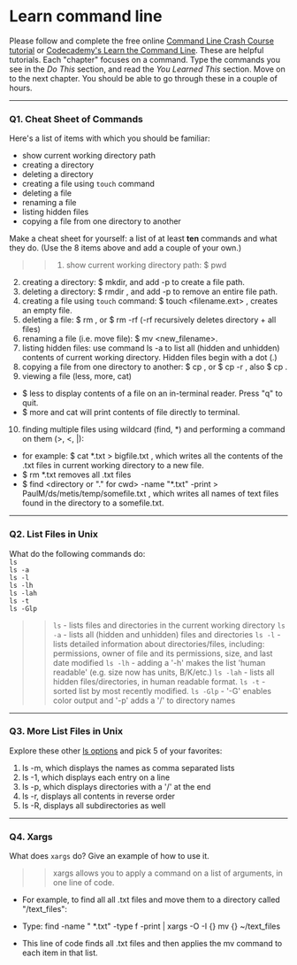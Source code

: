 # Learn command line

Please follow and complete the free online [Command Line Crash Course
tutorial](https://web.archive.org/web/20160708171659/http://cli.learncodethehardway.org/book/) or [Codecademy's Learn the Command Line](https://www.codecademy.com/learn/learn-the-command-line). These are helpful tutorials. Each "chapter" focuses on a command. Type the commands you see in the _Do This_ section, and read the _You Learned This_ section. Move on to the next chapter. You should be able to go through these in a couple of hours.

---

### Q1.  Cheat Sheet of Commands  

Here's a list of items with which you should be familiar:  
* show current working directory path
* creating a directory
* deleting a directory
* creating a file using `touch` command
* deleting a file
* renaming a file
* listing hidden files
* copying a file from one directory to another

Make a cheat sheet for yourself: a list of at least **ten** commands and what they do.  (Use the 8 items above and add a couple of your own.)  

> > 1. show current working directory path: $ pwd 
2. creating a directory: $ mkdir, and add -p to create a file path.
3. deleting a directory: $ rmdir , and add -p to remove an entire file path.
4. creating a file using `touch` command: $ touch <filename.ext> , creates an empty file.
5. deleting a file: $ rm <filename> , or $ rm -rf <directory> (-rf recursively deletes directory + all files)
6. renaming a file (i.e. move file): $ mv <filename> <new_filename>.
7. listing hidden files: use command ls -a to list all (hidden and unhidden) contents of current working directory. Hidden files begin with a dot (.)
8. copying a file from one directory to another: $ cp <filename> <directory> , or $ cp -r <directory> <directory>, also $ cp  <filename> <filename> .
9. viewing a file (less, more, cat)
 - $ less <filename> to display contents of a file on an in-terminal reader. Press "q" to quit.
 - $ more <filename> and cat <filename> will print contents of file directly to terminal.
10. finding multiple files using wildcard (find, *) and performing a command on them (>, <, |): 
  - for example: $ cat *.txt > bigfile.txt , which writes all the contents of the .txt files in current working directory to a new file.
 - $ rm *.txt removes all .txt files
 - $ find <directory or "." for cwd> -name "*.txt" -print > PaulM/ds/metis/temp/somefile.txt , which writes all names of text files found in the directory to a somefile.txt.

---

### Q2.  List Files in Unix   

What do the following commands do:  
`ls`  
`ls -a`  
`ls -l`  
`ls -lh`  
`ls -lah`  
`ls -t`  
`ls -Glp`  

> > `ls`  - lists files and directories in the current working directory
`ls -a`  - lists all (hidden and unhidden) files and directories
`ls -l`  - lists detailed information about directories/files, including: permissions, owner of file and its permissions, size, and last date modified
`ls -lh`  - adding a '-h' makes the list 'human readable' (e.g. size now has units, B/K/etc.)
`ls -lah`  - lists all hidden files/directories, in human readable format.
`ls -t`  - sorted list by most recently modified.
`ls -Glp`  - '-G' enables color output and '-p' adds a '/' to directory names

---

### Q3.  More List Files in Unix  

Explore these other [ls options](http://www.techonthenet.com/unix/basic/ls.php) and pick 5 of your favorites:

> > 
1. ls -m, which displays the names as comma separated lists
2. ls -1, which displays each entry on a line
3. ls -p, which displays directories with a '/' at the end
4. ls -r, displays all contents in reverse order
5. ls -R, displays all subdirectories as well

---

### Q4.  Xargs   

What does `xargs` do? Give an example of how to use it.

> > xargs allows you to apply a command on a list of arguments, in one line of code. 
 - For example, to find all all .txt files and move them to a directory called "/text_files":
  * Type: find -name " \*.txt" -type f -print | xargs -O -I {} mv {} ~/text_files
 - This line of code finds all .txt files and then applies the mv command to each item in that list.

 

